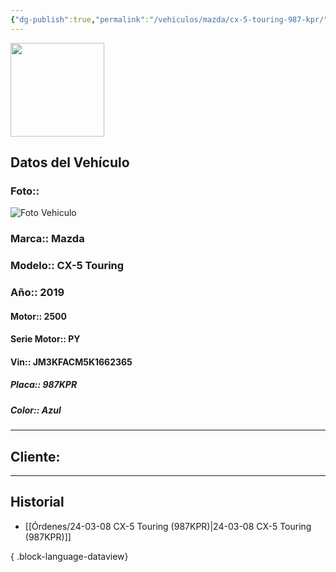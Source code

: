 ```yaml
---
{"dg-publish":true,"permalink":"/vehiculos/mazda/cx-5-touring-987-kpr/","tags":["Mazda"]}
---
```


<img src="https://lh3.googleusercontent.com/d/137fl3TIZ0-PU8b-Pt0bsjclwHub_u78G" width="150">

## Datos del Vehículo 
### Foto:: 
<img src="https://lh3.googleusercontent.com/d/1ERGlA9kHaRBaaSRGrgE2AVkGBscYjPmt" Alt="Foto Vehiculo">

### Marca:: Mazda
### Modelo:: CX-5 Touring
### Año:: 2019
#### Motor:: 2500
#### Serie Motor:: PY
#### Vin:: JM3KFACM5K1662365
##### Placa:: 987KPR
##### Color:: Azul
---

## Cliente:



---

## Historial

- [[Órdenes/24-03-08 CX-5 Touring (987KPR)\|24-03-08 CX-5 Touring (987KPR)]]

{ .block-language-dataview} 
